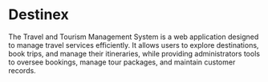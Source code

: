 # Destinex
The Travel and Tourism Management System is a web application designed to manage travel services efficiently. It allows users to explore destinations, book trips, and manage their itineraries, while providing administrators tools to oversee bookings, manage tour packages, and maintain customer records.
